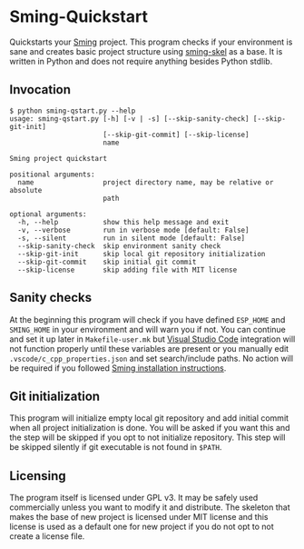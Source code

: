 # Sming-Quickstart

Quickstarts your [Sming](https://github.com/SmingHub/Sming) project. This program checks if your environment is sane and creates basic project structure using [sming-skel](https://github.com/zgoda/sming-skel) as a base. It is written in Python and does not require anything besides Python stdlib.

## Invocation

```
$ python sming-qstart.py --help
usage: sming-qstart.py [-h] [-v | -s] [--skip-sanity-check] [--skip-git-init]
                       [--skip-git-commit] [--skip-license]
                       name

Sming project quickstart

positional arguments:
  name                 project directory name, may be relative or absolute
                       path

optional arguments:
  -h, --help           show this help message and exit
  -v, --verbose        run in verbose mode [default: False]
  -s, --silent         run in silent mode [default: False]
  --skip-sanity-check  skip environment sanity check
  --skip-git-init      skip local git repository initialization
  --skip-git-commit    skip initial git commit
  --skip-license       skip adding file with MIT license
```

## Sanity checks

At the beginning this program will check if you have defined `ESP_HOME` and `SMING_HOME` in your environment and will warn you if not. You can continue and set it up later in `Makefile-user.mk` but [Visual Studio Code](https://code.visualstudio.com/) integration will not function properly until these variables are present or you manually edit `.vscode/c_cpp_properties.json` and set search/include paths. No action will be required if you followed [Sming installation instructions](https://github.com/SmingHub/Sming/wiki/Linux-Quickstart).

## Git initialization

This program will initialize empty local git repository and add initial commit when all project initialization is done. You will be asked if you want this and the step will be skipped if you opt to not initialize repository. This step will be skipped silently if git executable is not found in `$PATH`.

## Licensing

The program itself is licensed under GPL v3. It may be safely used commercially unless you want to modify it and distribute. The skeleton that makes the base of new project is licensed under MIT license and this license is used as a default one for new project if you do not opt to not create a license file.
